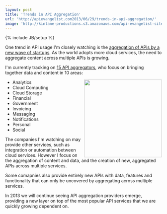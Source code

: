 ```yaml
---
layout: post
title: 'Trends in API Aggregation'
url: 'http://apievangelist.com2013/06/29/trends-in-api-aggregation/'
image: 'http://kinlane-productions.s3.amazonaws.com/api-evangelist-site/blog/aggregation-trend.png'
---
```

{% include JB/setup %}
<p>
     One trend in API usage I'm closely watching is the <a title="API Aggregation" href="http://aggregation.apievangelist.com">aggregation of APIs by a new wave of startups</a>. As the world adopts more cloud services, the need to aggregate content across multiple APIs is growing.
</p>
<p>
     I'm currently tracking on <a title="API Aggregation" href="http://aggregation.apievangelist.com">15 API aggregators</a>, who focus on bringing together data and content in 10 areas:
</p>
<p>
     <a title="API Aggregation" href="http://aggregation.apievangelist.com"><img src="https://s3.amazonaws.com/kinlane-productions/api-evangelist/trends/aggregation-trend.png"  width="250" align="right" /></a>
</p>
<ul>
     <li>Analytics
     </li>
     <li>Cloud Computing
     </li>
     <li>Cloud Storage
     </li>
     <li>Financial
     </li>
     <li>Government
     </li>
     <li>Invoicing
     </li>
     <li>Messaging
     </li>
     <li>Notifications
     </li>
     <li>Personal
     </li>
     <li>Social
     </li>
</ul>
<p>
     The companies I'm watching on may provide other services, such as integration or automation between cloud services. However I focus on the aggregation of content and data, and the creation of new, aggregated APIs across multiple services.
</p>
<p>
     Some comapnies also provide entirely new APIs with data, features and functionality that can only be uncovered by aggregating across multiple services.
</p>
<p>
     In 2013 we will continue seeing API aggregation providers emerge, providing a new layer on top of the most popular API services that we are quickly growing dependent on.
</p>
